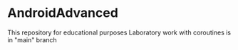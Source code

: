 # AndroidAdvanced
This repository for educational purposes
<h>Laboratory work with coroutines is in "main" branch<h>
